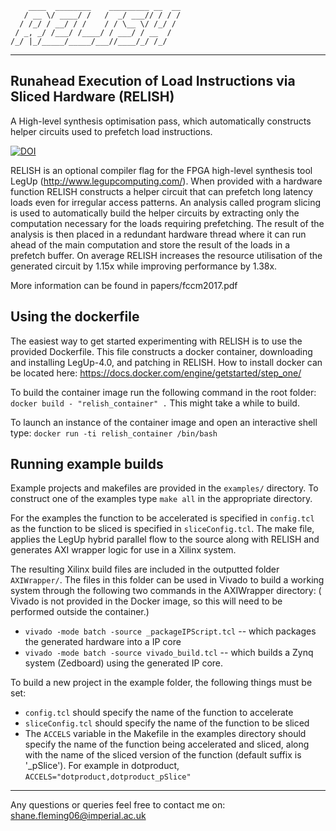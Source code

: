 ```
    ____  ________    _________ __  __
   / __ \/ ____/ /   /  _/ ___// / / /
  / /_/ / __/ / /    / / \__ \/ /_/ / 
 / _, _/ /___/ /____/ / ___/ / __  /  
/_/ |_/_____/_____/___//____/_/ /_/   
```
  
----------------------------------------------

## Runahead Execution of Load Instructions via Sliced Hardware (RELISH)

A High-level synthesis optimisation pass, which automatically constructs helper circuits used to prefetch load instructions.

[![DOI](https://zenodo.org/badge/86419716.svg)](https://zenodo.org/badge/latestdoi/86419716)


RELISH is an optional compiler flag for the FPGA high-level synthesis tool LegUp (http://www.legupcomputing.com/). When provided with a hardware function RELISH constructs a helper circuit that can prefetch long latency loads even for irregular access patterns. An analysis called program slicing is used to automatically build the helper circuits by extracting only the computation necessary for the loads requiring prefetching. The result of the analysis is then placed in a redundant hardware thread where it can run ahead of the main computation and store the result of the loads in a prefetch buffer. On average RELISH increases the resource utilisation of the generated circuit by 1.15x while improving performance by 1.38x. 

More information can be found in papers/fccm2017.pdf

## Using the dockerfile

The easiest way to get started experimenting with RELISH is to use the provided Dockerfile.
This file constructs a docker container,  downloading and installing LegUp-4.0, and patching in RELISH.
How to install docker can be located here:  https://docs.docker.com/engine/getstarted/step_one/

To build the container image run the following command in the root folder:
`docker build - "relish_container" .`
This might take a while to build.

To launch an instance of the container image and open an interactive shell type:
`docker run -ti relish_container /bin/bash`

## Running example builds

Example projects and makefiles are provided in the `examples/` directory.
To construct one of the examples type `make all` in the appropriate directory.

For the examples the function to be accelerated is specified in `config.tcl` as the function to be sliced is specified in `sliceConfig.tcl`. The make file, applies the LegUp hybrid parallel flow to the source along with RELISH and generates AXI wrapper logic for use in a Xilinx system. 

The resulting Xilinx build files are included in the outputted folder `AXIWrapper/`. The files in this folder can be used in Vivado to build a working system through the following two commands in the AXIWrapper directory: ( Vivado is not provided in the Docker image, so this will need to be performed outside the container.)
* `vivado -mode batch -source _packageIPScript.tcl` -- which packages the generated hardware into a IP core
* `vivado -mode batch -source vivado_build.tcl` -- which builds a Zynq system (Zedboard) using the generated IP core.
  
To build a new project in the example folder, the following things must be set:
* `config.tcl` should specify the name of the function to accelerate
* `sliceConfig.tcl` should specify the name of the function to be sliced
* The `ACCELS` variable in the Makefile in the examples directory should specify the name of the function being accelerated and sliced, along with the name of the sliced version of the function (default suffix is '_pSlice'). For example in dotproduct, `ACCELS="dotproduct,dotproduct_pSlice"` 

------------------------------------------------------

Any questions or queries feel free to contact me on: shane.fleming06@imperial.ac.uk
